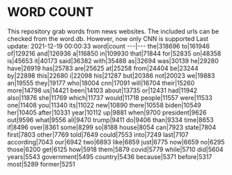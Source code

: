 # WORD COUNT
This repository grab words from news websites. The included urls can be checked from the word.db.
However, now only CNN is supported
Last update: 2021-12-19 00:00:33
word|count
---|---
the|318696
to|161946
of|129216
and|126936
a|116850
in|109930
that|71844
for|52835
on|48358
is|45653
it|40173
said|36382
with|35488
as|32694
was|30139
he|29280
have|26919
has|25783
are|25625
at|25258
from|24404
be|23244
by|22898
this|22680
i|22098
his|21287
but|20386
not|20023
we|19883
an|19555
they|19177
who|18004
cnn|17091
will|16704
their|15260
more|14798
us|14421
been|14103
about|13735
or|12431
had|11942
also|11876
she|11769
which|11737
would|11718
people|11557
were|11533
one|11408
you|11340
its|11022
new|10890
there|10558
biden|10549
her|10405
after|10331
year|10112
up|9881
when|9700
president|9626
out|9596
what|9556
all|9470
trump|9411
do|9406
than|9334
time|8653
if|8496
over|8361
some|8299
so|8188
house|8054
can|7923
state|7804
first|7803
other|7769
told|7649
could|7553
into|7249
last|7107
according|7043
our|6942
two|6893
like|6859
just|6775
now|6659
no|6295
those|6200
get|6125
how|5918
them|5879
covid|5779
while|5710
did|5604
years|5543
government|5495
country|5436
because|5371
before|5317
most|5289
former|5251
